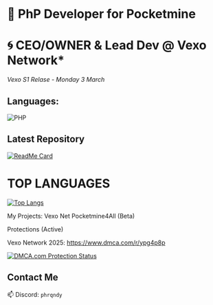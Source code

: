 # 🐘 PhP Developer for Pocketmine

# 🌀 CEO/OWNER & Lead Dev @ Vexo Network*

*Vexo S1 Relase - Monday 3 March*



## Languages:

![PHP](https://img.shields.io/badge/PHP-777BB4?style=for-the-badge&logo=php&logoColor=white)


## Latest Repository  

[![ReadMe Card](https://github-readme-stats.vercel.app/api/pin/?username=PhrqndyDevs&repo=infinite-trial-jetbrains&theme=radical)](https://github.com/PhrqndyDevs/infinite-trial-jetbrains)

# TOP LANGUAGES

[![Top Langs](https://github-readme-stats.vercel.app/api/top-langs/?username=phrqndydevs)](https://github.com/phrqndydevs/github-readme-stats)






My Projects:
Vexo Net
Pocketmine4All (Beta)









Protections (Active)

Vexo Network 2025: https://www.dmca.com/r/ypg4p8p


[![DMCA.com Protection Status](https://images.dmca.com/Badges/DMCA_logo-grn-btn100w.png?ID=332367c8-9264-4b72-9803-6224ef7ea647)](//www.dmca.com/Protection/Status.aspx?ID=332367c8-9264-4b72-9803-6224ef7ea647)




## Contact Me  
📫 Discord: `phrqndy`  

